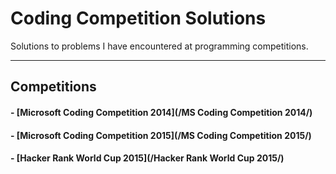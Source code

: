 # Coding Competition Solutions

Solutions to problems I have encountered at programming competitions. 

---------------
## Competitions
#### - [Microsoft Coding Competition 2014](/MS Coding Competition 2014/)
#### - [Microsoft Coding Competition 2015](/MS Coding Competition 2015/)
#### - [Hacker Rank World Cup 2015](/Hacker Rank World Cup 2015/)
